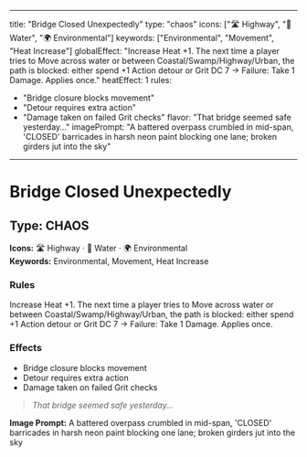 
---
title: "Bridge Closed Unexpectedly"
type: "chaos"
icons: ["🛣️ Highway", "🌊 Water", "🌍 Environmental"]
keywords: ["Environmental", "Movement", "Heat Increase"]
globalEffect: "Increase Heat +1. The next time a player tries to Move across water or between Coastal/Swamp/Highway/Urban, the path is blocked: either spend +1 Action detour or Grit DC 7 → Failure: Take 1 Damage. Applies once."
heatEffect: 1
rules:
  - "Bridge closure blocks movement"
  - "Detour requires extra action"
  - "Damage taken on failed Grit checks"
flavor: "That bridge seemed safe yesterday…"
imagePrompt: "A battered overpass crumbled in mid-span, 'CLOSED' barricades in harsh neon paint blocking one lane; broken girders jut into the sky"
---

# Bridge Closed Unexpectedly

## Type: CHAOS

**Icons:** 🛣️ Highway · 🌊 Water · 🌍 Environmental  
**Keywords:** Environmental, Movement, Heat Increase

### Rules
Increase Heat +1. The next time a player tries to Move across water or between Coastal/Swamp/Highway/Urban, the path is blocked: either spend +1 Action detour or Grit DC 7 → Failure: Take 1 Damage. Applies once.

### Effects
- Bridge closure blocks movement
- Detour requires extra action
- Damage taken on failed Grit checks

> *That bridge seemed safe yesterday…*

**Image Prompt:** A battered overpass crumbled in mid-span, 'CLOSED' barricades in harsh neon paint blocking one lane; broken girders jut into the sky

